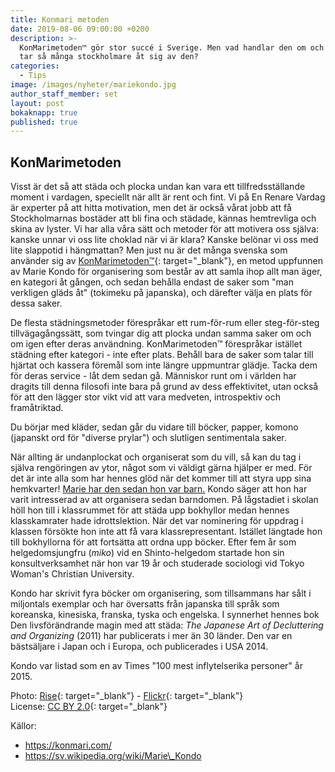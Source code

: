 ```yaml
---
title: Konmari metoden
date: 2019-08-06 09:00:00 +0200
description: >-
  KonMarimetoden™ gör stor succé i Sverige. Men vad handlar den om och varför
  tar så många stockholmare åt sig av den?
categories:
  - Tips
image: /images/nyheter/mariekondo.jpg
author_staff_member: set
layout: post
bokaknapp: true
published: true
---
```


## KonMarimetoden

Visst &auml;r det s&aring; att st&auml;da och plocka undan kan vara ett tillfredsst&auml;llande moment i vardagen, speciellt n&auml;r allt &auml;r rent och fint. Vi p&aring; En Renare Vardag &auml;r experter p&aring; att hitta motivation, men det &auml;r ocks&aring; v&aring;rat jobb att f&aring; Stockholmarnas bost&auml;der att bli fina och st&auml;dade, k&auml;nnas hemtrevliga och skina av lyster. Vi har alla v&aring;ra s&auml;tt och metoder för att motivera oss sj&auml;lva: kanske unnar vi oss lite choklad n&auml;r vi &auml;r klara? Kanske belönar vi oss med lite slappotid i h&auml;ngmattan? Men just nu &auml;r det m&aring;nga svenska som anv&auml;nder sig av [KonMarimetoden™](https://www.elle.se/sa-skapar-du-ordning-och-reda-i-garderoben-med-konmari-metoden/){: target="_blank"}, en metod uppfunnen av Marie Kondo för organisering som best&aring;r av att samla ihop allt man &auml;ger, en kategori &aring;t g&aring;ngen, och sedan beh&aring;lla endast de saker som "man verkligen gl&auml;ds &aring;t" (tokimeku p&aring; japanska), och d&auml;refter v&auml;lja en plats för dessa saker.

De flesta st&auml;dningsmetoder förespr&aring;kar ett rum-för-rum eller steg-för-steg tillv&auml;gag&aring;ngss&auml;tt, som tvingar dig att plocka undan samma saker om och om igen efter deras anv&auml;ndning. KonMarimetoden™ förespr&aring;kar ist&auml;llet st&auml;dning efter kategori - inte efter plats. Beh&aring;ll bara de saker som talar till hj&auml;rtat och kassera förem&aring;l som inte l&auml;ngre uppmuntrar gl&auml;dje. Tacka dem för deras service - l&aring;t dem sedan g&aring;. M&auml;nniskor runt om i v&auml;rlden har dragits till denna filosofi inte bara p&aring; grund av dess effektivitet, utan ocks&aring; för att den l&auml;gger stor vikt vid att vara medveten, introspektiv och fram&aring;triktad.

Du börjar med kl&auml;der, sedan g&aring;r du vidare till böcker, papper, komono (japanskt ord för "diverse prylar") och slutligen sentimentala saker.

N&auml;r allting &auml;r undanplockat och organiserat som du vill, s&aring; kan du tag i sj&auml;lva rengöringen av ytor, n&aring;got som vi v&auml;ldigt g&auml;rna hj&auml;lper er med. För det &auml;r inte alla som har hennes glöd n&auml;r det kommer till att styra upp sina hemkvarter\! [Marie har den sedan hon var barn.](https://enrenarevardag.se/tips/2019/04/29/veckans-tips-st%C3%A4da-tillsammans-med-barnen/) Kondo s&auml;ger att hon har varit intresserad av att organisera sedan barndomen. P&aring; l&aring;gstadiet i skolan höll hon till i klassrummet för att st&auml;da upp bokhyllor medan hennes klasskamrater hade idrottslektion. N&auml;r det var nominering för uppdrag i klassen försökte hon inte att f&aring; vara klassrepresentant. Ist&auml;llet l&auml;ngtade hon till bokhyllorna för att forts&auml;tta att ordna upp böcker. Efter fem &aring;r som helgedomsjungfru (*miko*) vid en Shinto-helgedom startade hon sin konsultverksamhet n&auml;r hon var 19 &aring;r och studerade sociologi vid Tokyo Woman's Christian University.

Kondo har skrivit fyra böcker om organisering, som tillsammans har s&aring;lt i miljontals exemplar och har översatts fr&aring;n japanska till spr&aring;k som koreanska, kinesiska, franska, tyska och engelska. I synnerhet hennes bok Den livsför&auml;ndrande magin med att st&auml;da: *The Japanese Art of Decluttering and Organizing* (2011) har publicerats i mer &auml;n 30 l&auml;nder. Den var en b&auml;sts&auml;ljare i Japan och i Europa, och publicerades i USA 2014.

Kondo var listad som en av Times "100 mest inflytelserika personer" &aring;r 2015.

Photo: [Rise](https://riseconf.com/){: target="_blank"} - [Flickr](https://www.flickr.com/photos/riseconf/27355402306){: target="_blank"}<br>License: [CC BY 2.0](https://creativecommons.org/licenses/by/2.0/){: target="_blank"}

K&auml;llor:

* https://konmari.com/
* https://sv.wikipedia.org/wiki/Marie\_Kondo